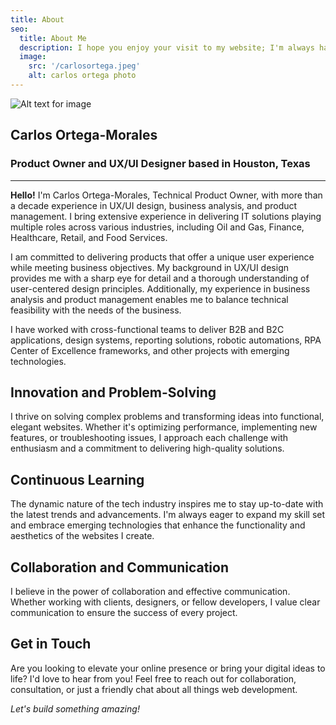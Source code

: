 ```yaml
---
title: About
seo:
  title: About Me
  description: I hope you enjoy your visit to my website; I'm always happy to meet new individuals and talk about my professional career or offer advice. 
  image:
    src: '/carlosortega.jpeg'
    alt: carlos ortega photo
---
```


![Alt text for image](/carlosortega.jpeg)


## Carlos Ortega-Morales 
### Product Owner and UX/UI Designer based in Houston, Texas
---
**Hello!** I'm Carlos Ortega-Morales, Technical Product Owner, with more than a decade experience in UX/UI design, business analysis, and product management. I bring extensive experience in delivering IT solutions playing multiple roles across various industries, including Oil and Gas, Finance, Healthcare, Retail, and Food Services.

I am committed to delivering products that offer a unique user experience while meeting business objectives. My background in UX/UI design provides me with a sharp eye for detail and a thorough understanding of user-centered design principles. Additionally, my experience in business analysis and product management enables me to balance technical feasibility with the needs of the business. 

I have worked with cross-functional teams to deliver B2B and B2C applications, design systems, reporting solutions, robotic automations, RPA Center of Excellence frameworks, and other projects with emerging technologies.

## Innovation and Problem-Solving

I thrive on solving complex problems and transforming ideas into functional, elegant websites. Whether it's optimizing performance, implementing new features, or troubleshooting issues, I approach each challenge with enthusiasm and a commitment to delivering high-quality solutions.

## Continuous Learning

The dynamic nature of the tech industry inspires me to stay up-to-date with the latest trends and advancements. I'm always eager to expand my skill set and embrace emerging technologies that enhance the functionality and aesthetics of the websites I create.

## Collaboration and Communication

I believe in the power of collaboration and effective communication. Whether working with clients, designers, or fellow developers, I value clear communication to ensure the success of every project.

## Get in Touch

Are you looking to elevate your online presence or bring your digital ideas to life? I'd love to hear from you! Feel free to reach out for collaboration, consultation, or just a friendly chat about all things web development.

_Let's build something amazing!_
